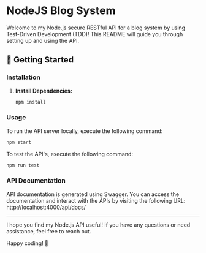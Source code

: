# NodeJS Blog System

Welcome to my Node.js secure RESTful API for a blog system by using Test-Driven Development (TDD)! This README will guide you through setting up and using the API.

## 🚀 Getting Started

### Installation

1. **Install Dependencies:**
   ```bash
   npm install
   ```

### Usage

To run the API server locally, execute the following command:
```bash
npm start
```

To test the API's, execute the following command:
```bash
npm run test
```
### API Documentation
API documentation is generated using Swagger. You can access the documentation and interact with the APIs by visiting the following URL: http://localhost:4000/api/docs/


---

I hope you find my Node.js API useful! If you have any questions or need assistance, feel free to reach out.

Happy coding! 🎉
